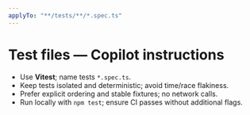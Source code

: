 ```yaml
---
applyTo: "**/tests/**/*.spec.ts"
---
```


# Test files — Copilot instructions

- Use **Vitest**; name tests `*.spec.ts`.
- Keep tests isolated and deterministic; avoid time/race flakiness.
- Prefer explicit ordering and stable fixtures; no network calls.
- Run locally with `npm test`; ensure CI passes without additional flags.
